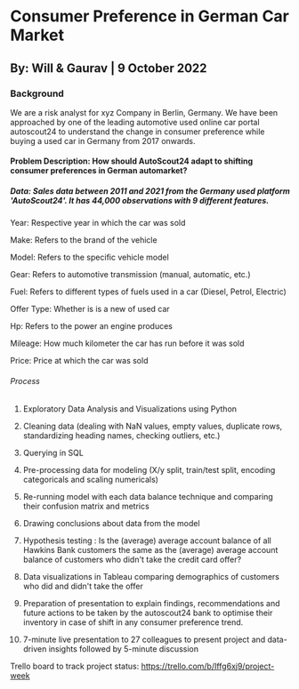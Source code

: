 # Consumer Preference in German Car Market 

## By: Will & Gaurav | 9 October 2022

### Background
We are a risk analyst for xyz Company in Berlin, Germany. We have been approached by one of the leading automotive used online car portal autoscout24 to understand the change in consumer preference while buying a used car in Germany from 2017 onwards. 

#### Problem Description: How should AutoScout24 adapt to shifting consumer preferences in German automarket?

##### Data: Sales data between 2011 and 2021 from the Germany used platform 'AutoScout24'. It has 44,000 observations with 9 different features. 

Year: Respective year in which the car was sold

Make: Refers to the brand of the vehicle

Model: Refers to the specific vehicle model

Gear: Refers to automotive transmission (manual, automatic, etc.)

Fuel: Refers to different types of fuels used in a car (Diesel, Petrol, Electric)

Offer Type: Whether is is a new of used car

Hp: Refers to the power an engine produces

Mileage: How much kilometer the car has run before it was sold

Price: Price at which the car was sold

###### Process

1) Exploratory Data Analysis and Visualizations using Python

2) Cleaning data (dealing with NaN values, empty values, duplicate rows, standardizing heading names, checking outliers, etc.)

3) Querying in SQL

4) Pre-processing data for modeling (X/y split, train/test split, encoding categoricals and scaling numericals)

5) Re-running model with each data balance technique and comparing their confusion matrix and metrics

6) Drawing conclusions about data from the model

7) Hypothesis testing : Is the (average) average account balance of all Hawkins Bank customers the same as the (average) average account balance of customers who didn't take the credit card offer?

8) Data visualizations in Tableau comparing demographics of customers who did and didn't take the offer

9) Preparation of presentation to explain findings, recommendations and future actions to be taken by the autoscout24 bank to optimise their inventory in case of shift in any consumer preference trend. 

10) 7-minute live presentation to 27 colleagues to present project and data-driven insights followed by 5-minute discussion

Trello board to track project status: https://trello.com/b/Iffg6xj9/project-week

